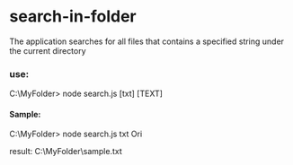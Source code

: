 # search-in-folder
The application searches for all files that contains a specified string under the current directory

### use:
C:\MyFolder&gt; node search.js [txt] [TEXT]
#### Sample:
C:\MyFolder&gt; node search.js txt Ori

result: C:\MyFolder\sample.txt
